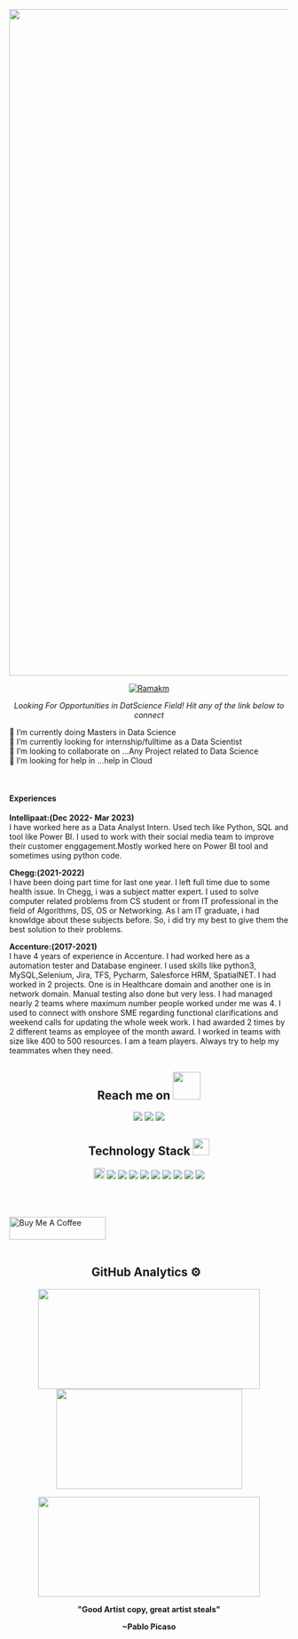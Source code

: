 <img width = '1200' src = 'https://user-images.githubusercontent.com/8182816/236623967-6d96f491-2412-49bc-9f18-9e91188a72a5.gif'>

<a href="https://github.com/Ramakm" target="_blank"><p align="center"> <img src="https://komarev.com/ghpvc/?username=Ramakm&label=Profile%20views&color=129e00" alt="Ramakm" /></a>

<p align="center">
  <i>Looking For Opportunities in DatScience Field! Hit any of the link below to connect</i>

<!-- Namaste 🙏 -->

🔭 I’m currently doing Masters in Data Science<br>
🌱 I’m currently looking for internship/fulltime as a Data Scientist <br>
👯 I’m looking to collaborate on ...Any Project related to Data Science<br>
🤔 I’m looking for help in ...help in Cloud<br>
  
<br />
<p>
<h4>Experiences</h4>

**Intellipaat:(Dec 2022- Mar 2023)**<br>
                       I have worked here as a Data Analyst Intern. Used tech like Python, SQL and tool like Power BI. I used to work with their social media team to improve their customer enggagement.Mostly worked here on Power BI tool and sometimes using python code.
<br>

 **Chegg:(2021-2022)** <br>
                      I have been doing part time for last one year. I left full time due to some health issue. In Chegg, i was a subject matter expert. I used to solve computer related problems from CS student or from IT professional in the field of Algorithms, DS, OS or Networking. As I am IT graduate, i had knowldge about these subjects before. So, i did try my best to give them the best solution to their problems.<br>
                      
                      
**Accenture:(2017-2021)**<br>
                        I have 4 years of experience in Accenture. I had worked here as a automation tester and Database engineer. I used skills like python3, MySQL,Selenium, Jira, TFS, Pycharm, Salesforce HRM, SpatialNET. I had worked in 2 projects. One is in Healthcare domain and another one is in network domain. Manual testing also done but very less. I had managed nearly 2 teams where maximum number people worked under me was 4. I used to connect with onshore SME regarding functional clarifications and weekend calls for updating the whole week work. I had awarded 2 times by 2 different teams as employee of the month award. I worked in teams with size like 400 to 500 resources. I am a team players. Always try to help my teammates when they need.

</p>
                      


<h2 align="center">Reach me on <img src="https://media.giphy.com/media/mGcNjsfWAjY5AEZNw6/giphy.gif" width="50"></h2>
<p align="center">
<img src="https://img.shields.io/badge/-Gmail:Ramakrushna-c14438?style=flat-square&logo=Gmail&logoColor=white&link=mailto:itsramakrushna@gmail.com" />
<img src="https://img.shields.io/badge/-Ramakrushna-blue?style=flat-square&logo=Linkedin&logoColor=white&link=https://www.linkedin.com/in/ramakrushna-mohapatra-433567a4/" />
<img src="https://img.shields.io/badge/-codewith_ram-blue?style=flat-square&logo=twitter&logoColor=white&link=https://twitter.com/codewith_ram" />

</p>

<h2 align="center">Technology Stack <img src="https://media.giphy.com/media/WUlplcMpOCEmTGBtBW/giphy.gif" width="30"></h2>

<p align="center">
 <img src="https://img.shields.io/badge/python-3776AB.svg?&style=for-the-badge&logo=python&logoColor=white" height="20"/>
 <img src="https://img.shields.io/badge/-C++-05122A?style=flat&logo=C%2B%2B&logoColor=00599C"/>
 <img src="https://img.shields.io/badge/-Java-05122A?style=flat&logo=Java&logoColor=FFA518"/>
 <img src="https://img.shields.io/badge/-JavaScript-05122A?style=flat&logo=javascript"/>
 <img src="https://img.shields.io/badge/-Bootstrap-05122A?style=flat&logo=bootstrap&logoColor=563D7C"/>
 <img src="https://img.shields.io/badge/-HTML5-E34F26?style=flat-square&logo=html5&logoColor=white"/>
 <img src="https://img.shields.io/badge/-CSS3-1572B6?style=flat-square&logo=css3"/>
 <img src="https://img.shields.io/badge/jupyter-F3631D.svg?&style=flat-square&logo=jupyter&logoColor=white"/>
 <img src="https://img.shields.io/badge/anaconda-42B029.svg?&style=flat-square&logo=anaconda&logoColor=white"/>
 <img src="https://img.shields.io/badge/Flask-000000.svg?&style=flat-square&logo=flask&logoColor=white"/>

</p>
<br>
<!-- <br>
<h2 align="center">Kaggle Statistics🥇</h2>
<div align="center">
<a href="https://www.kaggle.com/ramakrushnamohapatra"><img src="https://road-to-kaggle-grandmaster.vercel.app/api/simple/ramakrushnamohapatra" /></a>
</div>
<p align="center">
<img src="https://road-to-kaggle-grandmaster.vercel.app/api/badges/ramakrushnamohapatra/dataset" />
<img src="https://road-to-kaggle-grandmaster.vercel.app/api/badges/ramakrushnamohapatra/notebook" />
<img src="https://road-to-kaggle-grandmaster.vercel.app/api/badges/ramakrushnamohapatra/discussion" />
</p>
<br> -->
<br>
<br>
<a href="https://www.buymeacoffee.com/Ramakrushna" target="_blank"><img src="https://cdn.buymeacoffee.com/buttons/default-orange.png" alt="Buy Me A Coffee" height="41" width="174"></a>
<br>
<br>
<!--  ![Snake animation](https://github.com/Ramakm/Ramakm/blob/output/github-contribution-grid-snake.svg) -->
<h2 align="center">GitHub Analytics ⚙️ &nbsp;</h2>
<p align="center">
<a href="https://github.com/Ramakm">
  <img height="180em" width = "400em" src="https://github-readme-stats-eight-theta.vercel.app/api?username=Ramakm&show_icons=true&theme=algolia&include_all_commits=true&count_private=true"/>
   <img height="180em" width = "335em" src="https://github-readme-stats-eight-theta.vercel.app/api/top-langs/?username=Ramakm&layout=compact&langs_count=8&theme=algolia"/>
  
</a>
</p>

<p align = "center">
<img height="180em" width = "400em" src="https://github-readme-streak-stats.herokuapp.com/?user=Ramakm&show_icons=true&locale=en&layout=compact&theme=algolia&line_height=0" />
</p> 
<!---
<p align = "center">
 <img src="https://activity-graph.herokuapp.com/graph?username=Ramakm&theme=redical">
</p>  
--->
<!-- <p align = 'center'>
<img height="295em"  src="https://activity-graph-ahmedshahriar.herokuapp.com/graph?username=Ramakm&theme=gotham" alt="Ram's GitHub Activity"/>
</p> -->
 
<p align = "center"><b>"Good Artist copy, great artist steals"</b></p>
<p align = "center"><b>~Pablo Picaso</b></p>
